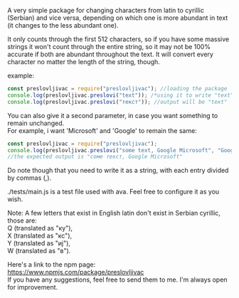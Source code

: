 A very simple package for changing characters from latin to cyrillic (Serbian) and vice versa, depending on which one is more abundant in text (it changes to the less abundant one).  
  
It only counts through the first 512 characters, so if you have some massive strings it  won't count through the entire string, so it may not be 100% accurate if both are abundant throughout the text. It will convert every character no matter the length of the string,  though.  
  
example:  
``` javascript  
const preslovljivac = require("preslovljivac"); //loading the package  
console.log(preslovljivac.preslovi("text")); /*using it to write "text" to console in cyrillic, the output will be "текст" */  
console.log(preslovljivac.preslovi("текст")); //output will be "text"  
```  
  
You can also give it a second parameter, in case you want something to remain unchanged.  
For example, i want 'Microsoft' and 'Google' to remain the same:
``` javascript  
const preslovljivac = require("preslovljivac");  
console.log(preslovljivac.preslovi("some text, Google Microsoft", "Google, Microsoft"));  
//the expected output is "соме текст, Google Microsoft"  
```  
Do note though that you need to write it as a string, with each entry divided by commas (,).  
  
./tests/main.js is a test file used with ava. Feel free to configure it as you wish.  
  
Note: A few letters that exist in English latin don't exist in Serbian cyrillic, those are:  
Q (translated as "ку"),  
X (translated as "кс"),  
Y (translated as "иј"),  
W (translated as "в").  
  
Here's a link to the npm page: https://www.npmjs.com/package/preslovljivac  
If you have any suggestions, feel free to send them to me. I'm always open for improvement.  

